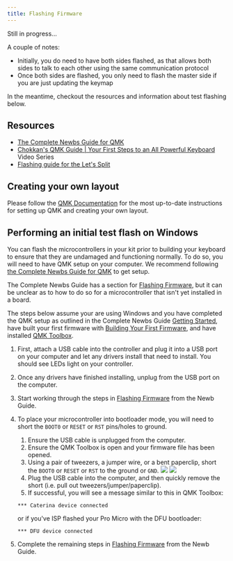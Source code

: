 ```yaml
---
title: Flashing Firmware
---
```


Still in progress...

A couple of notes:

* Initially, you do need to have both sides flashed, as that allows both sides to talk to each other using the same communication protocol
* Once both sides are flashed, you only need to flash the master side if you are just updating the keymap

In the meantime, checkout the resources and information about test flashing below.

## Resources

* [The Complete Newbs Guide for QMK](https://docs.qmk.fm/#/newbs)
* [Chokkan's QMK Guide | Your First Steps to an All Powerful Keyboard](https://www.youtube.com/watch?v=-HLV6mUxNnU&list=PLYEUsdlqPD2a3kzQgnF98Prj-4IzZJGYG) Video Series
* [Flashing guide for the Let's Split](https://github.com/nicinabox/lets-split-guide/blob/master/flashing.md)


## Creating your own layout

Please follow the [QMK Documentation](https://docs.qmk.fm/) for the most up-to-date instructions for setting up QMK and creating your own layout.

## Performing an initial test flash on Windows

You can flash the microcontrollers in your kit prior to building your keyboard to ensure that they are undamaged and functioning normally. To do so, you will need to have QMK setup on your computer. We recommend following [the Complete Newbs Guide for QMK](https://docs.qmk.fm/#/newbs) to get setup.

The Complete Newbs Guide has a section for [Flashing Firmware](https://docs.qmk.fm/#/newbs), but it can be unclear as to how to do so for a microcontroller that isn't yet installed in a board.

The steps below assume your are using Windows and you have completed the QMK setup as outlined in the Complete Newbs Guide [Getting Started](https://docs.qmk.fm/#/newbs_getting_started), have built your first firmware with [Building Your First Firmware](https://docs.qmk.fm/#/newbs_building_firmware), and have installed [QMK Toolbox](https://github.com/qmk/qmk_toolbox/releases).

1. First, attach a USB cable into the controller and plug it into a USB port on your computer and let any drivers install that need to install. You should see LEDs light on your controller.
2. Once any drivers have finished installing, unplug from the USB port on the computer.
3. Start working through the steps in [Flashing Firmware](https://docs.qmk.fm/#/newbs) from the Newb Guide.
4. To place your microcontroller into bootloader mode, you will need to short the `BOOT0` or `RESET` or `RST` pins/holes to ground.
    1. Ensure the USB cable is unplugged from the computer.
    2. Ensure the QMK Toolbox is open and your firmware file has been opened.
    3. Using a pair of tweezers, a jumper wire, or a bent paperclip, short the `BOOT0` or `RESET` or `RST` to the ground or `GND`.
    ![](https://s3.amazonaws.com/docs.keeb.io/assets/images/misc/mXHY72M.jpg)
    ![](https://s3.amazonaws.com/docs.keeb.io/assets/images/misc/xctg5rQ.jpg)
    4. Plug the USB cable into the computer, and then quickly remove the short (i.e. pull out tweezers/jumper/paperclip).
    5. If successful, you will see a message similar to this in QMK Toolbox:
    ```
    *** Caterina device connected
    ```
    or if you've ISP flashed your Pro Micro with the DFU bootloader:
    ```  
    *** DFU device connected
    ```

5. Complete the remaining steps in [Flashing Firmware](https://docs.qmk.fm/#/newbs) from the Newb Guide.
